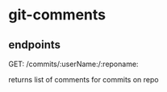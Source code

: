 # git-comments

## endpoints

GET: /commits/:userName:/:reponame:

returns list of comments for commits on repo